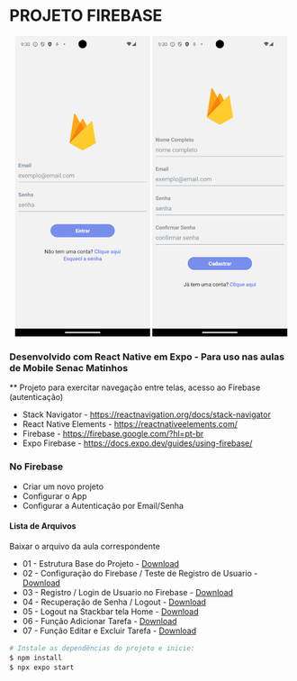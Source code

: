 # PROJETO FIREBASE
<div align="center">
  <img src="https://github.com/BrunoWuo/firebase-app/blob/main/imagens/Screenshot_1725139852.png" width=240>
  <img src="https://github.com/BrunoWuo/firebase-app/blob/main/imagens/Screenshot_1725139858.png" width=240>

</div>


### Desenvolvido com React Native em Expo  - Para uso nas aulas de Mobile Senac Matinhos
** Projeto para exercitar navegação entre telas, acesso ao Firebase (autenticação)
* Stack Navigator - https://reactnavigation.org/docs/stack-navigator
* React Native Elements - https://reactnativeelements.com/
* Firebase - https://firebase.google.com/?hl=pt-br
* Expo Firebase - https://docs.expo.dev/guides/using-firebase/


### No Firebase
* Criar um novo projeto
* Configurar o App
* Configurar a Autenticação por Email/Senha


#### Lista de Arquivos
Baixar o arquivo da aula correspondente

* 01 - Estrutura Base do Projeto - [Download](https://github.com/BrunoWuo/firebase-app/archive/refs/heads/parte01.zip)
* 02 - Configuração do Firebase / Teste de Registro de Usuario - [Download](https://github.com/BrunoWuo/firebase-app/archive/refs/heads/parte02.zip)
* 03 - Registro  / Login de Usuario no Firebase - [Download](https://github.com/BrunoWuo/firebase-app/archive/refs/heads/parte03.zip)
* 04 - Recuperação de Senha  / Logout - [Download](https://github.com/BrunoWuo/firebase-app/archive/refs/heads/parte04.zip)
* 05 - Logout na Stackbar tela Home - [Download](https://github.com/BrunoWuo/firebase-app/archive/refs/heads/parte05.zip)
* 06 - Função Adicionar Tarefa - [Download]()
* 07 - Função Editar e Excluir Tarefa - [Download]()

```sh
# Instale as dependências do projeto e inicie:
$ npm install
$ npx expo start
```


